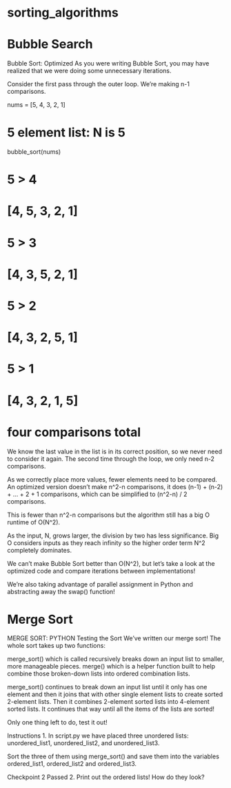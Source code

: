 # sorting_algorithms

# Bubble Search

Bubble Sort: Optimized
As you were writing Bubble Sort, you may have realized that we were doing some unnecessary iterations.

Consider the first pass through the outer loop. We’re making n-1 comparisons.

nums = [5, 4, 3, 2, 1]
# 5 element list: N is 5
bubble_sort(nums)
# 5 > 4
# [4, 5, 3, 2, 1]
# 5 > 3
# [4, 3, 5, 2, 1]
# 5 > 2
# [4, 3, 2, 5, 1]
# 5 > 1
# [4, 3, 2, 1, 5]
# four comparisons total
We know the last value in the list is in its correct position, so we never need to consider it again. The second time through the loop, we only need n-2 comparisons.

As we correctly place more values, fewer elements need to be compared. An optimized version doesn’t make n^2-n comparisons, it does (n-1) + (n-2) + ... + 2 + 1 comparisons, which can be simplified to (n^2-n) / 2 comparisons.

This is fewer than n^2-n comparisons but the algorithm still has a big O runtime of O(N^2).

As the input, N, grows larger, the division by two has less significance. Big O considers inputs as they reach infinity so the higher order term N^2 completely dominates.

We can’t make Bubble Sort better than O(N^2), but let’s take a look at the optimized code and compare iterations between implementations!

We’re also taking advantage of parallel assignment in Python and abstracting away the swap() function!


# Merge Sort

MERGE SORT: PYTHON
Testing the Sort
We’ve written our merge sort! The whole sort takes up two functions:

merge_sort() which is called recursively breaks down an input list to smaller, more manageable pieces. merge() which is a helper function built to help combine those broken-down lists into ordered combination lists.

merge_sort() continues to break down an input list until it only has one element and then it joins that with other single element lists to create sorted 2-element lists. Then it combines 2-element sorted lists into 4-element sorted lists. It continues that way until all the items of the lists are sorted!

Only one thing left to do, test it out!

Instructions
1.
In script.py we have placed three unordered lists: unordered_list1, unordered_list2, and unordered_list3.

Sort the three of them using merge_sort() and save them into the variables ordered_list1, ordered_list2 and ordered_list3.

Checkpoint 2 Passed
2.
Print out the ordered lists! How do they look?
